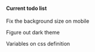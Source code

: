 #### Current todo list

Fix the background size on mobile

Figure out dark theme

Variables on css definition
